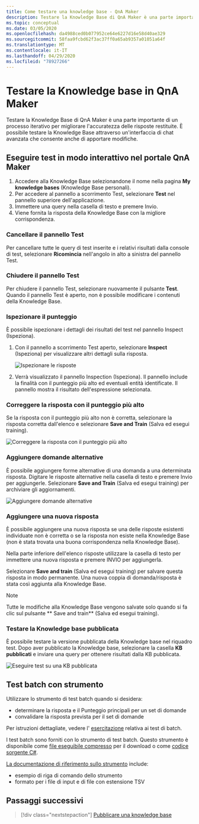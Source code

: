 ```yaml
---
title: Come testare una knowledge base - QnA Maker
description: Testare la Knowledge Base di QnA Maker è una parte importante di un processo iterativo per migliorare l'accuratezza delle risposte restituite. È possibile testare la Knowledge Base attraverso un'interfaccia di chat avanzata che consente anche di apportare modifiche.
ms.topic: conceptual
ms.date: 03/05/2020
ms.openlocfilehash: da4988ced0b077952ce64e6227d16e58d40ae329
ms.sourcegitcommit: 58faa9fcbd62f3ac37ff0a65ab9357a01051a64f
ms.translationtype: MT
ms.contentlocale: it-IT
ms.lasthandoff: 04/29/2020
ms.locfileid: "78927266"
---
```

# <a name="test-your-knowledge-base-in-qna-maker"></a>Testare la Knowledge base in QnA Maker

Testare la Knowledge Base di QnA Maker è una parte importante di un processo iterativo per migliorare l'accuratezza delle risposte restituite. È possibile testare la Knowledge Base attraverso un'interfaccia di chat avanzata che consente anche di apportare modifiche.

## <a name="interactively-test-in-qna-maker-portal"></a>Eseguire test in modo interattivo nel portale QnA Maker

1. Accedere alla Knowledge Base selezionandone il nome nella pagina **My knowledge bases** (Knowledge Base personali).
1. Per accedere al pannello a scorrimento Test, selezionare **Test** nel pannello superiore dell'applicazione.
1. Immettere una query nella casella di testo e premere Invio.
1. Viene fornita la risposta della Knowledge Base con la migliore corrispondenza.

### <a name="clear-test-panel"></a>Cancellare il pannello Test

Per cancellare tutte le query di test inserite e i relativi risultati dalla console di test, selezionare **Ricomincia** nell'angolo in alto a sinistra del pannello Test.

### <a name="close-test-panel"></a>Chiudere il pannello Test

Per chiudere il pannello Test, selezionare nuovamente il pulsante **Test**. Quando il pannello Test è aperto, non è possibile modificare i contenuti della Knowledge Base.

### <a name="inspect-score"></a>Ispezionare il punteggio

È possibile ispezionare i dettagli dei risultati del test nel pannello Inspect (Ispeziona).

1.  Con il pannello a scorrimento Test aperto, selezionare **Inspect** (Ispeziona) per visualizzare altri dettagli sulla risposta.

    ![Ispezionare le risposte](../media/qnamaker-how-to-test-kb/inspect.png)

2.  Verrà visualizzato il pannello Inspection (Ispeziona). Il pannello include la finalità con il punteggio più alto ed eventuali entità identificate. Il pannello mostra il risultato dell'espressione selezionata.

### <a name="correct-the-top-scoring-answer"></a>Correggere la risposta con il punteggio più alto

Se la risposta con il punteggio più alto non è corretta, selezionare la risposta corretta dall'elenco e selezionare **Save and Train** (Salva ed esegui training).

![Correggere la risposta con il punteggio più alto](../media/qnamaker-how-to-test-kb/choose-answer.png)

### <a name="add-alternate-questions"></a>Aggiungere domande alternative

È possibile aggiungere forme alternative di una domanda a una determinata risposta. Digitare le risposte alternative nella casella di testo e premere Invio per aggiungerle. Selezionare **Save and Train** (Salva ed esegui training) per archiviare gli aggiornamenti.

![Aggiungere domande alternative](../media/qnamaker-how-to-test-kb/add-alternate-question.png)

### <a name="add-a-new-answer"></a>Aggiungere una nuova risposta

È possibile aggiungere una nuova risposta se una delle risposte esistenti individuate non è corretta o se la risposta non esiste nella Knowledge Base (non è stata trovata una buona corrispondenza nella Knowledge Base).

Nella parte inferiore dell'elenco risposte utilizzare la casella di testo per immettere una nuova risposta e premere INVIO per aggiungerla.

Selezionare **Save and train** (Salva ed esegui training) per salvare questa risposta in modo permanente. Una nuova coppia di domanda/risposta è stata così aggiunta alla Knowledge Base.

> [!NOTE]
> Tutte le modifiche alla Knowledge Base vengono salvate solo quando si fa clic sul pulsante ** Save and train** (Salva ed esegui training).

### <a name="test-the-published-knowledge-base"></a>Testare la Knowledge base pubblicata

È possibile testare la versione pubblicata della Knowledge base nel riquadro test. Dopo aver pubblicato la Knowledge base, selezionare la casella **KB pubblicati** e inviare una query per ottenere risultati dalla KB pubblicata.

![Eseguire test su una KB pubblicata](../media/qnamaker-how-to-test-kb/test-against-published-kb.png)

## <a name="batch-test-with-tool"></a>Test batch con strumento

Utilizzare lo strumento di test batch quando si desidera:

* determinare la risposta e il Punteggio principali per un set di domande
* convalidare la risposta prevista per il set di domande

Per istruzioni dettagliate, vedere l' [esercitazione](../Quickstarts/batch-testing.md) relativa ai test di batch.

I test batch sono forniti con lo strumento di test batch. Questo strumento è disponibile come [file eseguibile compresso](https://aka.ms/qnamakerbatchtestingtool) per il download o come [codice sorgente C#](https://github.com/Azure-Samples/cognitive-services-qnamaker-csharp/tree/master/documentation-samples/batchtesting).

[La documentazione di riferimento sullo strumento](../reference-tsv-format-batch-testing.md) include:

* esempio di riga di comando dello strumento
* formato per i file di input e di file con estensione TSV

## <a name="next-steps"></a>Passaggi successivi

> [!div class="nextstepaction"]
> [Pubblicare una knowledge base](./publish-knowledge-base.md)
